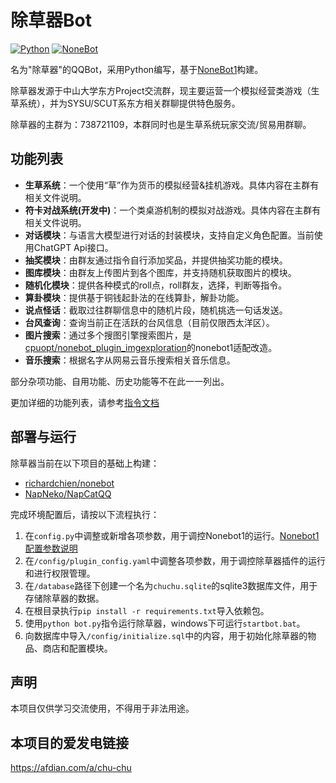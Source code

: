 # 除草器Bot

[![Python](https://img.shields.io/badge/python-3.7%2B-blue)](https://www.python.org/downloads/release/python-370/)
[![NoneBot](https://img.shields.io/badge/nonebot-1.9.1-blue)](https://v1.nonebot.dev/)

名为"除草器"的QQBot，采用Python编写，基于[NoneBot1](https://v1.nonebot.dev/)构建。

除草器发源于中山大学东方Project交流群，现主要运营一个模拟经营类游戏（生草系统），并为SYSU/SCUT系东方相关群聊提供特色服务。

除草器的主群为：738721109，本群同时也是生草系统玩家交流/贸易用群聊。

## 功能列表

- **生草系统**：一个使用“草”作为货币的模拟经营&挂机游戏。具体内容在主群有相关文件说明。
- **符卡对战系统(开发中)**：一个类桌游机制的模拟对战游戏。具体内容在主群有相关文件说明。
- **对话模块**：与语言大模型进行对话的封装模块，支持自定义角色配置。当前使用ChatGPT Api接口。
- **抽奖模块**：由群友通过指令自行添加奖品，并提供抽奖功能的模块。
- **图库模块**：由群友上传图片到各个图库，并支持随机获取图片的模块。
- **随机化模块**：提供各种模式的roll点，roll群友，选择，判断等指令。
- **算卦模块**：提供基于铜钱起卦法的在线算卦，解卦功能。
- **说点怪话**：截取过往群聊信息中的随机片段，随机挑选一句话发送。
- **台风查询**：查询当前正在活跃的台风信息（目前仅限西太洋区）。
- **图片搜索**：通过多个搜图引擎搜索图片，是[cpuopt/nonebot_plugin_imgexploration](https://github.com/cpuopt/nonebot_plugin_imgexploration)的nonebot1适配改造。
- **音乐搜索**：根据名字从网易云音乐搜索相关音乐信息。

部分杂项功能、自用功能、历史功能等不在此一一列出。

更加详细的功能列表，请参考[指令文档](https://rinkastone.com/2024/05/13/archives/409)

## 部署与运行

除草器当前在以下项目的基础上构建：
- [richardchien/nonebot](https://github.com/nonebot/nonebot)
- [NapNeko/NapCatQQ](https://github.com/NapNeko/NapCatQQ)

完成环境配置后，请按以下流程执行：

1. 在`config.py`中调整或新增各项参数，用于调控Nonebot1的运行。[Nonebot1配置参数说明](https://v1.nonebot.dev/api/default_config.html)
2. 在`/config/plugin_config.yaml`中调整各项参数，用于调控除草器插件的运行和进行权限管理。
3. 在`/database`路径下创建一个名为`chuchu.sqlite`的sqlite3数据库文件，用于存储除草器的数据。
4. 在根目录执行`pip install -r requirements.txt`导入依赖包。
5. 使用`python bot.py`指令运行除草器，windows下可运行`startbot.bat`。
6. 向数据库中导入`/config/initialize.sql`中的内容，用于初始化除草器的物品、商店和配置模块。

## 声明

本项目仅供学习交流使用，不得用于非法用途。

## 本项目的爱发电链接

https://afdian.com/a/chu-chu